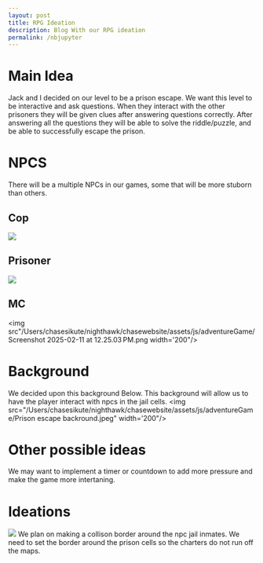 ```yaml
---
layout: post
title: RPG Ideation
description: Blog With our RPG ideation
permalink: /nbjupyter
---
```


# Main Idea
Jack and I decided on our level to be a prison escape. We want this level to be interactive and ask questions. When they interact with the other prisoners they will be given clues after answering questions correctly. After answering all the questions they will be able to solve the riddle/puzzle, and be able to successfully escape the prison. 

# NPCS
There will be a multiple NPCs in our games, some that will be more stuborn than others.

## Cop
<img src="  width='200"/>

## Prisoner
<img src="/Users/chasesikute/nighthawk/chasewebsite/assets/js/adventureGame/Screenshot 2025-02-11 at 12.25.14 PM.png width='200"/>

## MC
<img src"/Users/chasesikute/nighthawk/chasewebsite/assets/js/adventureGame/Screenshot 2025-02-11 at 12.25.03 PM.png width='200"/>


# Background
We decided upon this background Below. This background will allow us to have the player interact with npcs in the jail cells. 
<img src="/Users/chasesikute/nighthawk/chasewebsite/assets/js/adventureGame/Prison escape backround.jpeg" width='200"/>
# Other possible ideas


We may want to implement a timer or countdown to add more pressure and make the game more intertaning. 






# Ideations
<img src="/assets/js/adventureGame/Screenshot.png width='200"/>
We plan on making a collison border around the npc jail inmates. We need to set the border around the prison cells so the charters do not run off the maps.
